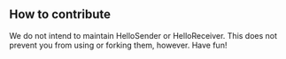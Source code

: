 ## How to contribute

We do not intend to maintain HelloSender or HelloReceiver.  This does not prevent you from using or forking them, however.  Have fun!
